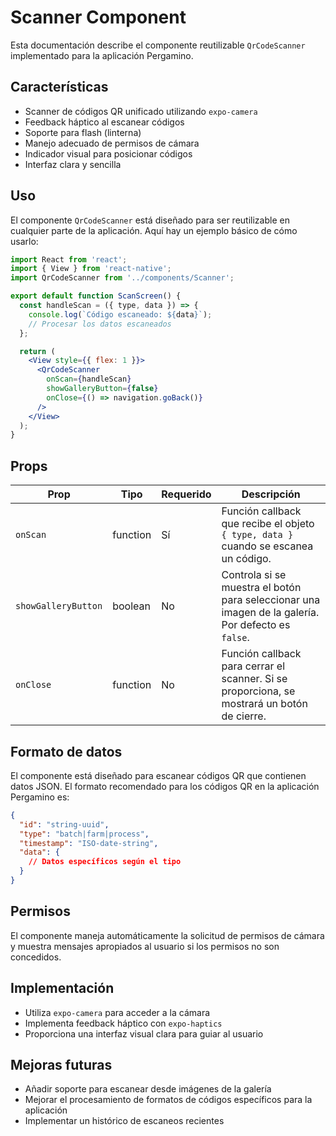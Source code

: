 # Scanner Component

Esta documentación describe el componente reutilizable `QrCodeScanner` implementado para la aplicación Pergamino.

## Características

- Scanner de códigos QR unificado utilizando `expo-camera`
- Feedback háptico al escanear códigos
- Soporte para flash (linterna)
- Manejo adecuado de permisos de cámara
- Indicador visual para posicionar códigos
- Interfaz clara y sencilla

## Uso

El componente `QrCodeScanner` está diseñado para ser reutilizable en cualquier parte de la aplicación. Aquí hay un ejemplo básico de cómo usarlo:

```jsx
import React from 'react';
import { View } from 'react-native';
import QrCodeScanner from '../components/Scanner';

export default function ScanScreen() {
  const handleScan = ({ type, data }) => {
    console.log(`Código escaneado: ${data}`);
    // Procesar los datos escaneados
  };

  return (
    <View style={{ flex: 1 }}>
      <QrCodeScanner
        onScan={handleScan}
        showGalleryButton={false}
        onClose={() => navigation.goBack()}
      />
    </View>
  );
}
```

## Props

| Prop | Tipo | Requerido | Descripción |
|------|------|----------|-------------|
| `onScan` | function | Sí | Función callback que recibe el objeto `{ type, data }` cuando se escanea un código. |
| `showGalleryButton` | boolean | No | Controla si se muestra el botón para seleccionar una imagen de la galería. Por defecto es `false`. |
| `onClose` | function | No | Función callback para cerrar el scanner. Si se proporciona, se mostrará un botón de cierre. |

## Formato de datos

El componente está diseñado para escanear códigos QR que contienen datos JSON. El formato recomendado para los códigos QR en la aplicación Pergamino es:

```json
{
  "id": "string-uuid",
  "type": "batch|farm|process",
  "timestamp": "ISO-date-string",
  "data": {
    // Datos específicos según el tipo
  }
}
```

## Permisos

El componente maneja automáticamente la solicitud de permisos de cámara y muestra mensajes apropiados al usuario si los permisos no son concedidos.

## Implementación

- Utiliza `expo-camera` para acceder a la cámara
- Implementa feedback háptico con `expo-haptics`
- Proporciona una interfaz visual clara para guiar al usuario

## Mejoras futuras

- Añadir soporte para escanear desde imágenes de la galería
- Mejorar el procesamiento de formatos de códigos específicos para la aplicación
- Implementar un histórico de escaneos recientes
